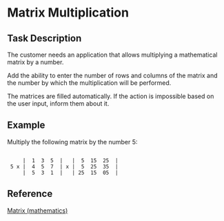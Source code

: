 # **Matrix Multiplication**

## **Task Description**

The customer needs an application that allows multiplying a mathematical matrix by a number. 

Add the ability to enter the number of rows and columns of the matrix and the number by which the multiplication will be performed. 

The matrices are filled automatically. If the action is impossible based on the user input, inform them about it.

## **Example**

Multiply the following matrix by the number 5:

```

     |  1  3  5  |   |  5  15  25  |
 5 x |  4  5  7  | x |  5  25  35  |
     |  5  3  1  |   | 25  15  05  |

```
## **Reference**

[Matrix (mathematics)](https://en.wikipedia.org/wiki/Matrix_(mathematics))
